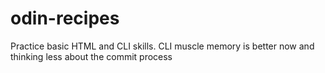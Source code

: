 # odin-recipes
Practice basic HTML and CLI skills.
CLI muscle memory is better now and thinking less about the commit process